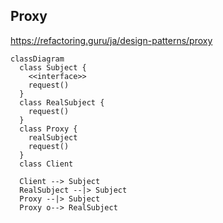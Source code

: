 ## Proxy

https://refactoring.guru/ja/design-patterns/proxy

```mermaid
classDiagram
  class Subject {
    <<interface>>
    request()
  }
  class RealSubject {
    request()
  }
  class Proxy {
    realSubject
    request()
  }
  class Client

  Client --> Subject
  RealSubject --|> Subject
  Proxy --|> Subject
  Proxy o--> RealSubject
```
